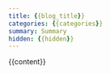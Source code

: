 ```yaml
---
title: {{blog_title}}
categories: {{categories}}
summary: Summary
hidden: {{hidden}}
---
```


{{content}}


